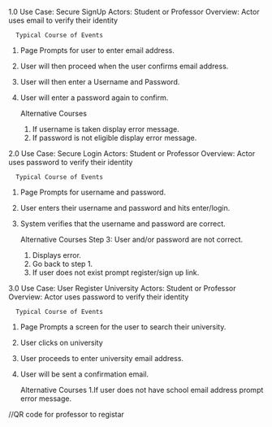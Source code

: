 1.0 Use Case: Secure SignUp
      Actors: Student or Professor
      Overview: Actor uses email to verify their identity 

      Typical Course of Events
1. Page Prompts for user to enter email address.
2. User will then proceed when the user confirms email address.
3. User will then enter a Username and Password.
4. User will enter a password again to confirm.
 
      Alternative Courses
      1. If username is taken display error message.
      2. If password is not eligible display error message.

2.0 Use Case: Secure Login
      Actors: Student or Professor
      Overview: Actor uses password to verify their identity 

      Typical Course of Events
1. Page Prompts for username and password.
2. User enters their username and password and hits enter/login.
3. System verifies that the username and password are correct.

      Alternative Courses
      Step 3: User and/or password are not correct.
      1. Displays error.
      2. Go back to step 1.
      3. If user does not exist prompt register/sign up link.

3.0 Use Case: User Register University 
      Actors: Student or Professor 
      Overview: Actor uses password to verify their identity 

      Typical Course of Events
1. Page Prompts a screen for the user to search their university. 
2. User clicks on university 
3. User proceeds to enter university email address.
4. User will be sent a confirmation email.

      Alternative Courses
1.If user does not have school email address prompt error message.

//QR code for professor to registar 

